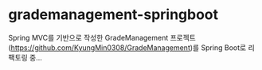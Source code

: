 # grademanagement-springboot

Spring MVC를 기반으로 작성한 GradeManagement 프로젝트(https://github.com/KyungMin0308/GradeManagement)를 Spring Boot로 리팩토링 중...
